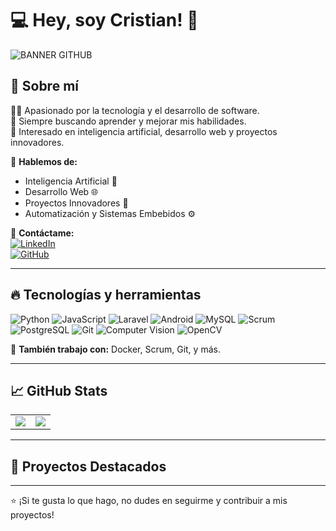 # 💻 Hey, soy Cristian! 🚀

![BANNER GITHUB](https://github.com/user-attachments/assets/16171ffc-b93d-4358-86c5-3600f3c6dea5)

## 📌 Sobre mí  
🙋‍♂️ Apasionado por la tecnología y el desarrollo de software.  
🎯 Siempre buscando aprender y mejorar mis habilidades.  
🚀 Interesado en inteligencia artificial, desarrollo web y proyectos innovadores.  

💬 **Hablemos de:**  
- Inteligencia Artificial 🧠  
- Desarrollo Web 🌐  
- Proyectos Innovadores 🚀  
- Automatización y Sistemas Embebidos ⚙️  

📩 **Contáctame:**  
[![LinkedIn](https://img.shields.io/badge/LinkedIn-blue?style=for-the-badge&logo=linkedin)](https://www.linkedin.com/in/cristian-eduardo-casta%C3%B1eda-p%C3%A9rez/)  
[![GitHub](https://img.shields.io/badge/GitHub-000?style=for-the-badge&logo=github)](https://github.com/CristianCastax)    

---

## 🔥 Tecnologías y herramientas  

![Python](https://img.shields.io/badge/Python-3776AB?style=for-the-badge&logo=python&logoColor=white)
![JavaScript](https://img.shields.io/badge/JavaScript-F7DF1E?style=for-the-badge&logo=javascript&logoColor=black)
![Laravel](https://img.shields.io/badge/Laravel-FF2D20?style=for-the-badge&logo=laravel&logoColor=white)
![Android](https://img.shields.io/badge/Android-3DDC84?style=for-the-badge&logo=android&logoColor=white)
![MySQL](https://img.shields.io/badge/MySQL-005C84?style=for-the-badge&logo=mysql&logoColor=white)
![Scrum](https://img.shields.io/badge/Scrum-2496ED?style=for-the-badge&logo=scrum&logoColor=white)
![PostgreSQL](https://img.shields.io/badge/PostgreSQL-336791?style=for-the-badge&logo=postgresql&logoColor=white)
![Git](https://img.shields.io/badge/Git-F05032?style=for-the-badge&logo=git&logoColor=white)
![Computer Vision](https://img.shields.io/badge/Computer%20Vision-FF6F00?style=for-the-badge&logo=opencv&logoColor=white)
![OpenCV](https://img.shields.io/badge/OpenCV-5C3EE8?style=for-the-badge&logo=opencv&logoColor=white)


🔧 **También trabajo con:** Docker, Scrum, Git, y más.

---

## 📈 GitHub Stats  

<table>
<tr>
<td>
<img src="https://github-readme-stats.vercel.app/api?username=tuusuario&show_icons=true&theme=radical" />
</td>
<td>
<img src="https://github-readme-streak-stats.herokuapp.com/?user=tuusuario&theme=radical" />
</td>
</tr>
</table>

---

## 🚀 Proyectos Destacados  


---

⭐ ¡Si te gusta lo que hago, no dudes en seguirme y contribuir a mis proyectos!  
